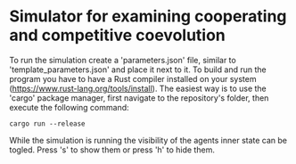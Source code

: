 # Simulator for examining cooperating and competitive coevolution

To run the simulation create a 'parameters.json' file, similar to 'template_parameters.json' and place it next to it.
To build and run the program you have to have a Rust compiler installed on your system (https://www.rust-lang.org/tools/install).
The easiest way is to use the 'cargo' package manager, first navigate to the repository's folder, then execute the following command:

```console
cargo run --release
```

While the simulation is running the visibility of the agents inner state can be togled. Press 's' to show them or press 'h' to hide them.
